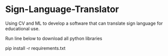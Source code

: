 # Sign-Language-Translator
Using CV and ML to develop a software that can translate sign language for educational use.

Run line below to download all python libraries

pip install -r requirements.txt